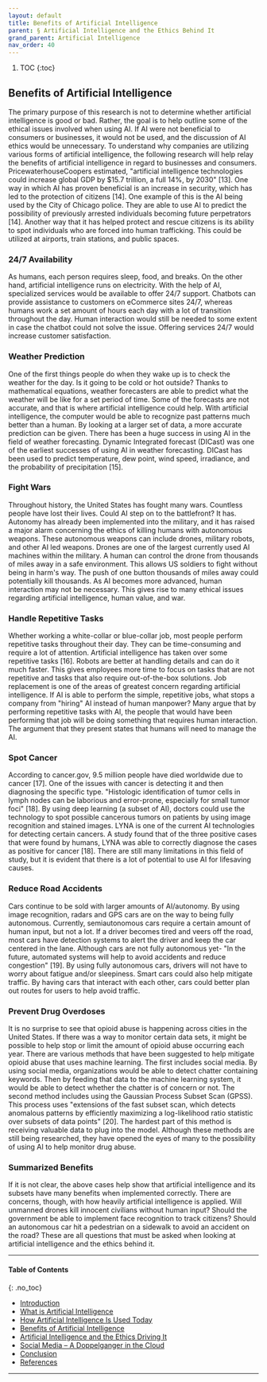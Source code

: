 ```yaml
---
layout: default
title: Benefits of Artificial Intelligence 
parent: § Artificial Intelligence and the Ethics Behind It  
grand_parent: Artificial Intelligence 
nav_order: 40 
---
```

<style>
.dont-break-out {
  /* These are technically the same, but use both */
  overflow-wrap: break-word;
  word-wrap: break-word;

     -ms-word-break: break-all;
  /* This is the dangerous one in WebKit, as it breaks things wherever */
  word-break: break-all;
  /* Instead use this non-standard one: */
  word-break: break-word;
}

.youtube-container {
    position: relative;
    width: 100%;
    height: 0;
    padding-bottom: 56.25%;
}
.youtube-video {
    position: absolute;
    top: 0;
    left: 0;
    width: 100%;
    height: 100%;
}

</style>

<div class="dont-break-out" markdown="1">

1. TOC
{:toc}

## Benefits of Artificial Intelligence
The primary purpose of this research is not to determine whether artificial intelligence is good or bad. Rather, the goal is to help outline some of the ethical issues involved when using AI. If AI were not beneficial to consumers or businesses, it would not be used, and the discussion of AI ethics would be unnecessary. To understand why companies are utilizing various forms of artificial intelligence, the following research will help relay the benefits of artificial intelligence in regard to businesses and consumers. PricewaterhouseCoopers estimated, "artificial intelligence technologies could increase global GDP by $15.7 trillion, a full 14%, by 2030" [13]. One way in which AI has proven beneficial is an increase in security, which has led to the protection of citizens [14]. One example of this is the AI being used by the City of Chicago police. They are able to use AI to predict the possibility of previously arrested individuals becoming future perpetrators [14]. Another way that it has helped protect and rescue citizens is its ability to spot individuals who are forced into human trafficking. This could be utilized at airports, train stations, and public spaces.

### 24/7 Availability
As humans, each person requires sleep, food, and breaks. On the other hand, artificial intelligence runs on electricity. With the help of AI, specialized services would be available to offer 24/7 support. Chatbots can provide assistance to customers on eCommerce sites 24/7, whereas humans work a set amount of hours each day with a lot of transition throughout the day. Human interaction would still be needed to some extent in case the chatbot could not solve the issue. Offering services 24/7 would increase customer satisfaction.

### Weather Prediction
One of the first things people do when they wake up is to check the weather for the day. Is it going to be cold or hot outside? Thanks to mathematical equations, weather forecasters are able to predict what the weather will be like for a set period of time. Some of the forecasts are not accurate, and that is where artificial intelligence could help. With artificial intelligence, the computer would be able to recognize past patterns much better than a human. By looking at a larger set of data, a more accurate prediction can be given. There has been a huge success in using AI in the field of weather forecasting. Dynamic Integrated forecast (DICast) was one of the earliest successes of using AI in weather forecasting. DICast has been used to predict temperature, dew point, wind speed, irradiance, and the probability of precipitation [15].

### Fight Wars
Throughout history, the United States has fought many wars. Countless people have lost their lives. Could AI step on to the battlefront? It has. Autonomy has already been implemented into the military, and it has raised a major alarm concerning the ethics of killing humans with autonomous weapons. These autonomous weapons can include drones, military robots, and other AI led weapons. Drones are one of the largest currently used AI machines within the military. A human can control the drone from thousands of miles away in a safe environment. This allows US soldiers to fight without being in harm's way. The push of one button thousands of miles away could potentially kill thousands. As AI becomes more advanced, human interaction may not be necessary. This gives rise to many ethical issues regarding artificial intelligence, human value, and war. 

### Handle Repetitive Tasks
Whether working a white-collar or blue-collar job, most people perform repetitive tasks throughout their day. They can be time-consuming and require a lot of attention. Artificial intelligence has taken over some repetitive tasks [16]. Robots are better at handling details and can do it much faster. This gives employees more time to focus on tasks that are not repetitive and tasks that also require out-of-the-box solutions. Job replacement is one of the areas of greatest concern regarding artificial intelligence. If AI is able to perform the simple, repetitive jobs, what stops a company from "hiring" AI instead of human manpower? Many argue that by performing repetitive tasks with AI, the people that would have been performing that job will be doing something that requires human interaction. The argument that they present states that humans will need to manage the AI.

### Spot Cancer
According to cancer.gov, 9.5 million people have died worldwide due to cancer [17]. One of the issues with cancer is detecting it and then diagnosing the specific type. "Histologic identification of tumor cells in lymph nodes can be laborious and error-prone, especially for small tumor foci" [18]. By using deep learning (a subset of AI), doctors could use the technology to spot possible cancerous tumors on patients by using image recognition and stained images. LYNA is one of the current AI technologies for detecting certain cancers. A study found that of the three positive cases that were found by humans, LYNA was able to correctly diagnose the cases as positive for cancer [18]. There are still many limitations in this field of study, but it is evident that there is a lot of potential to use AI for lifesaving causes.

### Reduce Road Accidents
Cars continue to be sold with larger amounts of AI/autonomy. By using image recognition, radars and GPS cars are on the way to being fully autonomous. Currently, semiautonomous cars require a certain amount of human input, but not a lot. If a driver becomes tired and veers off the road, most cars have detection systems to alert the driver and keep the car centered in the lane. Although cars are not fully autonomous yet- "In the future, automated systems will help to avoid accidents and reduce congestion" [19]. By using fully autonomous cars, drivers will not have to worry about fatigue and/or sleepiness. Smart cars could also help mitigate traffic. By having cars that interact with each other, cars could better plan out routes for users to help avoid traffic.

### Prevent Drug Overdoses
It is no surprise to see that opioid abuse is happening across cities in the United States. If there was a way to monitor certain data sets, it might be possible to help stop or limit the amount of opioid abuse occurring each year. There are various methods that have been suggested to help mitigate opioid abuse that uses machine learning. The first includes social media. By using social media, organizations would be able to detect chatter containing keywords. Then by feeding that data to the machine learning system, it would be able to detect whether the chatter is of concern or not. The second method includes using the Gaussian Process Subset Scan (GPSS). This process uses "extensions of the fast subset scan, which detects anomalous patterns by efficiently maximizing a log-likelihood ratio statistic over subsets of data points" [20]. The hardest part of this method is receiving valuable data to plug into the model. Although these methods are still being researched, they have opened the eyes of many to the possibility of using AI to help monitor drug abuse.

### Summarized Benefits
If it is not clear, the above cases help show that artificial intelligence and its subsets have many benefits when implemented correctly. There are concerns, though, with how heavily artificial intelligence is applied. Will unmanned drones kill innocent civilians without human input? Should the government be able to implement face recognition to track citizens? Should an autonomous car hit a pedestrian on a sidewalk to avoid an accident on the road? These are all questions that must be asked when looking at artificial intelligence and the ethics behind it.

***

#### Table of Contents
{: .no_toc}

<ul><li> <a href="/docs/ai/artificial-intelligence-and-the-ethics-behind-it-1/">Introduction</a></li><li> <a href="/docs/ai/artificial-intelligence-and-the-ethics-behind-it-2/">What is Artificial Intelligence</a></li><li> <a href="/docs/ai/artificial-intelligence-and-the-ethics-behind-it-3/">How Artificial Intelligence Is Used Today</a></li><li> <a href="/docs/ai/artificial-intelligence-and-the-ethics-behind-it-4/">Benefits of Artificial Intelligence</a></li><li> <a href="/docs/ai/artificial-intelligence-and-the-ethics-behind-it-5/">Artificial Intelligence and the Ethics Driving It</a></li><li> <a href="/docs/ai/artificial-intelligence-and-the-ethics-behind-it-6/">Social Media – A Doppelganger in the Cloud</a></li><li> <a href="/docs/ai/artificial-intelligence-and-the-ethics-behind-it-7/">Conclusion</a></li><li> <a href="/docs/ai/artificial-intelligence-and-the-ethics-behind-it-8/">References</a></li></ul>

***

</div>
